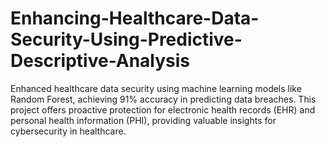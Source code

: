# Enhancing-Healthcare-Data-Security-Using-Predictive-Descriptive-Analysis
Enhanced healthcare data security using machine learning models like Random Forest, achieving 91% accuracy in predicting data breaches. This project offers proactive protection for electronic health records (EHR) and personal health information (PHI), providing valuable insights for cybersecurity in healthcare.

